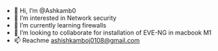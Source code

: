 - 👋 Hi, I’m @Ashkamb0
- 👀 I’m interested in Network security
- 🌱 I’m currently learning firewalls
- 💞️ I’m looking to collaborate for installation of EVE-NG in macbook M1
- 📫 Reachme ashishkamboj0108@gmail.com

